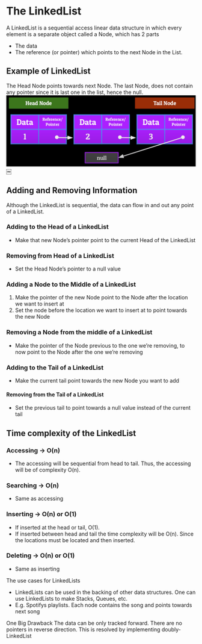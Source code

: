 # The LinkedList

A LinkedList is a sequential access linear data structure in which every element is a separate object called a Node, which has 2 parts

- The data
- The reference (or pointer) which points to the next Node in the List.

## Example of LinkedList

The Head Node points towards next Node. The last Node, does not contain any pointer since it is last one in the list, hence the null.
![linked-list-head-node](./img/linked-list-head-node.png "linked-list-head-node")
￼

## Adding and Removing Information

Although the LinkedList is sequential, the data can flow in and out any point of a LinkedList.

### Adding to the Head of a LinkedList

- Make that new Node’s pointer point to the current Head of the LinkedList

### Removing from Head of a LinkedList

- Set the Head Node’s pointer to a null value

### Adding a Node to the Middle of a LinkedList

1. Make the pointer of the new Node point to the Node after the location we want to insert at
2. Set the node before the location we want to insert at to point towards the new Node

### Removing a Node from the middle of a LinkedList

- Make the pointer of the Node previous to the one we’re removing, to now point to the Node after the one we’re removing

### Adding to the Tail of a LinkedList

- Make the current tail point towards the new Node you want to add

#### Removing from the Tail of a LinkedList

- Set the previous tail to point towards a null value instead of the current tail

## Time complexity of the LinkedList

### Accessing -> O(n)

- The accessing will be sequential from head to tail. Thus, the accessing will be of complexity O(n).

### Searching -> O(n)

- Same as accessing

### Inserting -> O(n) or O(1)

- If inserted at the head or tail, O(1).
- If inserted between head and tail the time complexity will be O(n). Since the locations must be located and then inserted.

### Deleting -> O(n) or O(1)

- Same as inserting

The use cases for LinkedLists

- LinkedLists can be used in the backing of other data structures. One can use LinkedLists to make Stacks, Queues, etc.
- E.g. Spotifys playlists. Each node contains the song and points towards next song

One Big Drawback
The data can be only tracked forward. There are no pointers in reverse direction. This is resolved by implementing doubly-LinkedList

